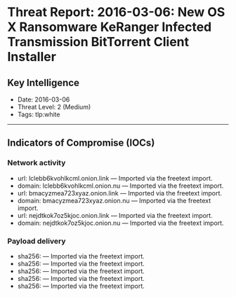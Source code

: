 # Threat Report: 2016-03-06: New OS X Ransomware KeRanger Infected Transmission BitTorrent Client Installer


## Key Intelligence
* Date: 2016-03-06
* Threat Level: 2 (Medium)
* Tags: tlp:white

---

## Indicators of Compromise (IOCs)
### Network activity
* url: lclebb6kvohlkcml.onion.link — Imported via the freetext import.
* domain: lclebb6kvohlkcml.onion.nu — Imported via the freetext import.
* url: bmacyzmea723xyaz.onion.link — Imported via the freetext import.
* domain: bmacyzmea723xyaz.onion.nu — Imported via the freetext import.
* url: nejdtkok7oz5kjoc.onion.link — Imported via the freetext import.
* domain: nejdtkok7oz5kjoc.onion.nu — Imported via the freetext import.

### Payload delivery
* sha256: <sha256> — Imported via the freetext import.
* sha256: <sha256> — Imported via the freetext import.
* sha256: <sha256> — Imported via the freetext import.
* sha256: <sha256> — Imported via the freetext import.
* sha256: <sha256> — Imported via the freetext import.

